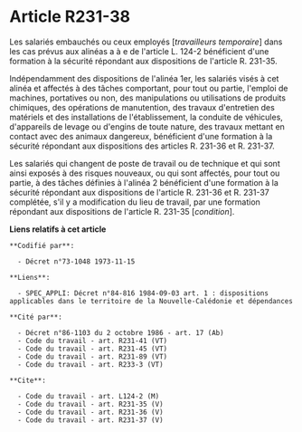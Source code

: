 # Article R231-38

Les salariés embauchés ou ceux employés [*travailleurs temporaire*] dans les cas prévus aux alinéas a à e de l'article L.
124-2 bénéficient d'une formation à la sécurité répondant aux dispositions de l'article R. 231-35.

Indépendamment des dispositions de l'alinéa 1er, les salariés visés à cet alinéa et affectés à des tâches comportant, pour
tout ou partie, l'emploi de machines, portatives ou non, des manipulations ou utilisations de produits chimiques, des
opérations de manutention, des travaux d'entretien des matériels et des installations de l'établissement, la conduite de
véhicules, d'appareils de levage ou d'engins de toute nature, des travaux mettant en contact avec des animaux dangereux,
bénéficient d'une formation à la sécurité répondant aux dispositions des articles R. 231-36 et R. 231-37.

Les salariés qui changent de poste de travail ou de technique et qui sont ainsi exposés à des risques nouveaux, ou qui sont
affectés, pour tout ou partie, à des tâches définies à l'alinéa 2 bénéficient d'une formation à la sécurité répondant aux
dispositions de l'article R. 231-36 et R. 231-37 complétée, s'il y a modification du lieu de travail, par une formation
répondant aux dispositions de l'article R. 231-35 [*condition*].

**Liens relatifs à cet article**

	**Codifié par**:

	  - Décret n°73-1048 1973-11-15

	**Liens**:

	  - SPEC_APPLI: Décret n°84-816 1984-09-03 art. 1 : dispositions applicables dans le territoire de la Nouvelle-Calédonie et dépendances

	**Cité par**:

	  - Décret n°86-1103 du 2 octobre 1986 - art. 17 (Ab)
	  - Code du travail - art. R231-41 (VT)
	  - Code du travail - art. R231-45 (VT)
	  - Code du travail - art. R231-89 (VT)
	  - Code du travail - art. R233-3 (VT)

	**Cite**:

	  - Code du travail - art. L124-2 (M)
	  - Code du travail - art. R231-35 (V)
	  - Code du travail - art. R231-36 (V)
	  - Code du travail - art. R231-37 (V)
